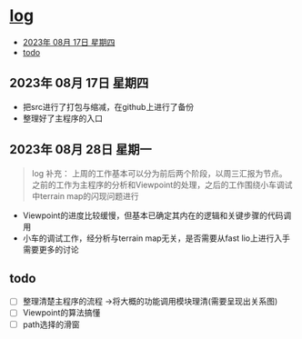 # [log](https://github.com/shu1ong/gitblog/issues/24)

- [2023年 08月 17日 星期四](#2023年-08月-17日-星期四)
- [todo](#todo)



## 2023年 08月 17日 星期四

+ 把src进行了打包与缩减，在github上进行了备份
+ 整理好了主程序的入口



## 2023年 08月 28日 星期一

> log 补充：
上周的工作基本可以分为前后两个阶段，以周三汇报为节点。
之前的工作为主程序的分析和Viewpoint的处理，之后的工作围绕小车调试中terrain map的闪现问题进行

+  Viewpoint的进度比较缓慢，但基本已确定其内在的逻辑和关键步骤的代码调用
+  小车的调试工作，经分析与terrain map无关，是否需要从fast lio上进行入手需要更多的讨论


## todo
- [ ] 整理清楚主程序的流程 ->将大概的功能调用模块理清(需要呈现出关系图)
- [ ] Viewpoint的算法搞懂
- [ ] path选择的滑窗 
